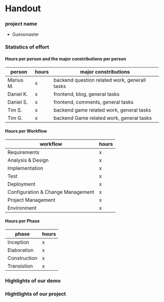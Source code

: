 # Handout

### project name
- Guessmaster

### Statistics of effort

#### Hours per person and the major constributions per person

| person      | hours | major constributions                          |                           
| ------------|-------|-----------------------------------------------|
| Marius M.   |   x   | backend question related work, generall tasks |
| Daniel K.   |   x   | frontend, blog, general tasks                 |
| Daniel S.   |   x   | frontend, comments, general tasks             |  
| Tim S.      |   x   | backend game related work, general tasks      |
| Tim G.      |   x   | backend Game related work, general tasks      |

#### Hours per Workflow

| workflow                             | hours |
|--------------------------------------|-------|
|Requirements                          |   x   |
|Analysis & Design                     |   x   |
|Implementation                        |   x   |
|Test                                  |   x   |
|Deployment                            |   x   |
|Configuration & Change Management     |   x   |
|Project Management                    |   x   |
|Environment                           |   x   |

#### Hours per Phase

| phase               | hours |
|---------------------|-------|
|Inception            |   x   |
|Elaboration          |   x   |
|Construction         |   x   |
|Transistion          |   x   |


### Highlights of our demo



### Hightlights of our project




